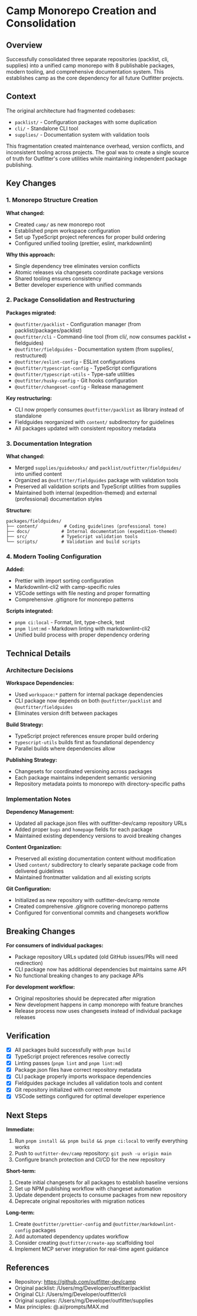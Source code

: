 # Camp Monorepo Creation and Consolidation

## Overview

Successfully consolidated three separate repositories (packlist, cli, supplies)
into a unified camp monorepo with 8 publishable packages, modern tooling, and
comprehensive documentation system. This establishes camp as the core dependency
for all future Outfitter projects.

## Context

The original architecture had fragmented codebases:

- `packlist/` - Configuration packages with some duplication
- `cli/` - Standalone CLI tool
- `supplies/` - Documentation system with validation tools

This fragmentation created maintenance overhead, version conflicts, and
inconsistent tooling across projects. The goal was to create a single source of
truth for Outfitter's core utilities while maintaining independent package
publishing.

## Key Changes

### 1. Monorepo Structure Creation

**What changed:**

- Created `camp/` as new monorepo root
- Established pnpm workspace configuration
- Set up TypeScript project references for proper build ordering
- Configured unified tooling (prettier, eslint, markdownlint)

**Why this approach:**

- Single dependency tree eliminates version conflicts
- Atomic releases via changesets coordinate package versions
- Shared tooling ensures consistency
- Better developer experience with unified commands

### 2. Package Consolidation and Restructuring

**Packages migrated:**

- `@outfitter/packlist` - Configuration manager (from
  packlist/packages/packlist)
- `@outfitter/cli` - Command-line tool (from cli/, now consumes packlist +
  fieldguides)
- `@outfitter/fieldguides` - Documentation system (from supplies/, restructured)
- `@outfitter/eslint-config` - ESLint configurations
- `@outfitter/typescript-config` - TypeScript configurations
- `@outfitter/typescript-utils` - Type-safe utilities
- `@outfitter/husky-config` - Git hooks configuration
- `@outfitter/changeset-config` - Release management

**Key restructuring:**

- CLI now properly consumes `@outfitter/packlist` as library instead of
  standalone
- Fieldguides reorganized with `content/` subdirectory for guidelines
- All packages updated with consistent repository metadata

### 3. Documentation Integration

**What changed:**

- Merged `supplies/guidebooks/` and `packlist/outfitter/fieldguides/` into
  unified content
- Organized as `@outfitter/fieldguides` package with validation tools
- Preserved all validation scripts and TypeScript utilities from supplies
- Maintained both internal (expedition-themed) and external (professional)
  documentation styles

**Structure:**

```
packages/fieldguides/
├── content/          # Coding guidelines (professional tone)
├── docs/            # Internal documentation (expedition-themed)
├── src/             # TypeScript validation tools
└── scripts/         # Validation and build scripts
```

### 4. Modern Tooling Configuration

**Added:**

- Prettier with import sorting configuration
- Markdownlint-cli2 with camp-specific rules
- VSCode settings with file nesting and proper formatting
- Comprehensive .gitignore for monorepo patterns

**Scripts integrated:**

- `pnpm ci:local` - Format, lint, type-check, test
- `pnpm lint:md` - Markdown linting with markdownlint-cli2
- Unified build process with proper dependency ordering

## Technical Details

### Architecture Decisions

**Workspace Dependencies:**

- Used `workspace:*` pattern for internal package dependencies
- CLI package now depends on both `@outfitter/packlist` and
  `@outfitter/fieldguides`
- Eliminates version drift between packages

**Build Strategy:**

- TypeScript project references ensure proper build ordering
- `typescript-utils` builds first as foundational dependency
- Parallel builds where dependencies allow

**Publishing Strategy:**

- Changesets for coordinated versioning across packages
- Each package maintains independent semantic versioning
- Repository metadata points to monorepo with directory-specific paths

### Implementation Notes

**Dependency Management:**

- Updated all package.json files with outfitter-dev/camp repository URLs
- Added proper `bugs` and `homepage` fields for each package
- Maintained existing dependency versions to avoid breaking changes

**Content Organization:**

- Preserved all existing documentation content without modification
- Used `content/` subdirectory to clearly separate package code from delivered
  guidelines
- Maintained frontmatter validation and all existing scripts

**Git Configuration:**

- Initialized as new repository with outfitter-dev/camp remote
- Created comprehensive .gitignore covering monorepo patterns
- Configured for conventional commits and changesets workflow

## Breaking Changes

**For consumers of individual packages:**

- Package repository URLs updated (old GitHub issues/PRs will need redirection)
- CLI package now has additional dependencies but maintains same API
- No functional breaking changes to any package APIs

**For development workflow:**

- Original repositories should be deprecated after migration
- New development happens in camp monorepo with feature branches
- Release process now uses changesets instead of individual package releases

## Verification

- [x] All packages build successfully with `pnpm build`
- [x] TypeScript project references resolve correctly
- [x] Linting passes (`pnpm lint` and `pnpm lint:md`)
- [x] Package.json files have correct repository metadata
- [x] CLI package properly imports workspace dependencies
- [x] Fieldguides package includes all validation tools and content
- [x] Git repository initialized with correct remote
- [x] VSCode settings configured for optimal developer experience

## Next Steps

**Immediate:**

1. Run `pnpm install && pnpm build && pnpm ci:local` to verify everything works
2. Push to `outfitter-dev/camp` repository: `git push -u origin main`
3. Configure branch protection and CI/CD for the new repository

**Short-term:**

1. Create initial changesets for all packages to establish baseline versions
2. Set up NPM publishing workflow with changeset automation
3. Update dependent projects to consume packages from new repository
4. Deprecate original repositories with migration notices

**Long-term:**

1. Create `@outfitter/prettier-config` and `@outfitter/markdownlint-config`
   packages
2. Add automated dependency updates workflow
3. Consider creating `@outfitter/create-app` scaffolding tool
4. Implement MCP server integration for real-time agent guidance

## References

- Repository: https://github.com/outfitter-dev/camp
- Original packlist: /Users/mg/Developer/outfitter/packlist
- Original CLI: /Users/mg/Developer/outfitter/cli
- Original supplies: /Users/mg/Developer/outfitter/supplies
- Max principles: @.ai/prompts/MAX.md

